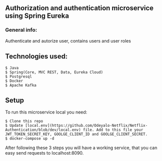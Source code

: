 ## Authorization and authentication microservice using Spring Eureka

### General info: 
Authenticate and autorize user, contains users and user roles

## Technologies used:
```
$ Java
$ Spring(Core, MVC REST, Data, Eureka Cloud)
$ Postgresql
$ Docker
$ Apache Kafka
```


## Setup
  To run this microservice local you need:
  ```
  $ Clone this repo
  $ Update [local.env](https://github.com/Odeyalo-Netflix/Netflix-Authentication/blob/dev/local.env) file. Add to this file your JWT_TOKEN_SECRET_KEY, GOOLGE_CLIENT_ID and GOOLGE_CLIENT_SECRET.
  $ docker-compose up -d
  ```
After following these 3 steps you will have a working service, that you can easy send requests to localhost:8090.
